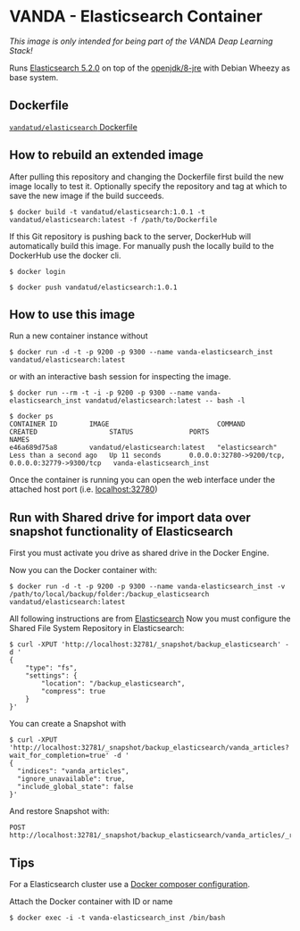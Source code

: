 # VANDA - Elasticsearch Container

_This image is only intended for being part of the VANDA Deap Learning Stack!_ 

Runs [Elasticsearch 5.2.0](https://www.elastic.co/guide/en/elasticsearch/reference/5.2/index.html) on top of the [openjdk/8-jre](https://hub.docker.com/_/openjdk/) with Debian Wheezy as base system.

## Dockerfile

[`vandatud/elasticsearch` Dockerfile](https://github.com/vandatud/docker-elasticsearch/blob/master/Dockerfile)

## How to rebuild an extended image

After pulling this repository and changing the Dockerfile first build the new image locally to test it.
Optionally specify the repository and tag at which to save the new image if the build succeeds.
```
$ docker build -t vandatud/elasticsearch:1.0.1 -t vandatud/elasticsearch:latest -f /path/to/Dockerfile
```

If this Git repository is pushing back to the server, DockerHub will automatically build this image.
For manually push the locally build to the DockerHub use the docker cli.

```
$ docker login
```

```
$ docker push vandatud/elasticsearch:1.0.1
```

## How to use this image

Run a new container instance without

```
$ docker run -d -t -p 9200 -p 9300 --name vanda-elasticsearch_inst vandatud/elasticsearch:latest
```

or with an interactive bash session for inspecting the image.

```
$ docker run --rm -t -i -p 9200 -p 9300 --name vanda-elasticsearch_inst vandatud/elasticsearch:latest -- bash -l
```

```
$ docker ps
CONTAINER ID        IMAGE                           COMMAND             CREATED                  STATUS              PORTS                                              NAMES
e46a689d75a8        vandatud/elasticsearch:latest   "elasticsearch"     Less than a second ago   Up 11 seconds       0.0.0.0:32780->9200/tcp, 0.0.0.0:32779->9300/tcp   vanda-elasticsearch_inst
```

Once the container is running you can open the web interface under the attached host port (i.e. [localhost:32780](http://localhost:32780))

## Run with Shared drive for import data over snapshot functionality of Elasticsearch

First you must activate you drive as shared drive in the Docker Engine. 

Now you can the Docker container with:
```
$ docker run -d -t -p 9200 -p 9300 --name vanda-elasticsearch_inst -v /path/to/local/backup/folder:/backup_elasticsearch vandatud/elasticsearch:latest
```

All following instructions are from [Elasticsearch](https://www.elastic.co/guide/en/elasticsearch/reference/current/modules-snapshots.html)
Now you must configure the Shared File System Repository in Elasticsearch:
```
$ curl -XPUT 'http://localhost:32781/_snapshot/backup_elasticsearch' -d '
{
    "type": "fs",
    "settings": {
        "location": "/backup_elasticsearch",
        "compress": true
    }
}'
```

You can create a Snapshot with
```
$ curl -XPUT 'http://localhost:32781/_snapshot/backup_elasticsearch/vanda_articles?wait_for_completion=true' -d '
{
  "indices": "vanda_articles",
  "ignore_unavailable": true,
  "include_global_state": false
}'
```

And restore Snapshot with:
```
POST http://localhost:32781/_snapshot/backup_elasticsearch/vanda_articles/_restore
```


## Tips

For a Elasticsearch cluster use a [Docker composer configuration](https://www.elastic.co/guide/en/elasticsearch/reference/current/docker.html).


Attach the Docker container with ID or name

```
$ docker exec -i -t vanda-elasticsearch_inst /bin/bash 
```

